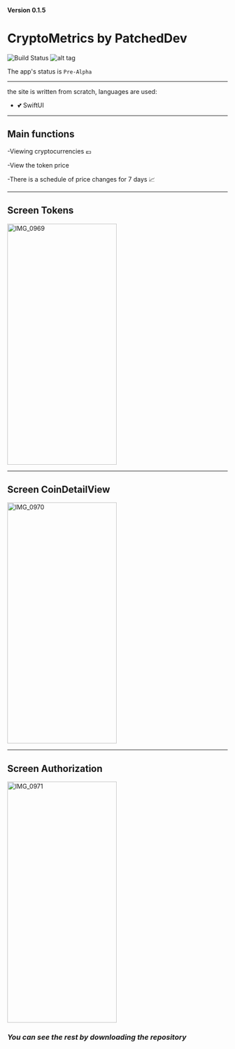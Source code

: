  **Version 0.1.5**
  # CryptoMetrics by PatchedDev
![Build Status](https://github.com/PatchedDeveloper/CryptoMetrics/assets/103842703/5e7b93c1-ef85-42c0-95ea-3b86855a2460)
![alt tag](https://github.com/PatchedDeveloper/CryptoMetrics/assets/103842703/8d7e95a4-ef4a-40a2-b67e-74142e892c4e)



The app's status is `Pre-Alpha`
___
the site is written from scratch, languages are used:

- :two_hearts: SwiftUI
___

## Main functions
-Viewing cryptocurrencies 💷

-View the token price

-There is a schedule of price changes for 7 days 📈
___
## Screen Tokens
<img src="https://github.com/PatchedDeveloper/CryptoMetricsSwiftUI/assets/103842703/7dc6c5d4-3735-4032-b09c-47abda306ee4" alt="IMG_0969" width="250" height="550" />

___
## Screen CoinDetailView
<img src="https://github.com/PatchedDeveloper/CryptoMetricsSwiftUI/assets/103842703/831f0405-33bd-4924-abbe-a5b64d0505d4" alt="IMG_0970" width="250" height="550" />

___
## Screen Authorization
<img src="https://github.com/PatchedDeveloper/CryptoMetricsSwiftUI/assets/103842703/9f35a7c8-d10f-47cc-b49a-000714f1b5ac" alt="IMG_0971" width="250" height="550" />

### ***You can see the rest by downloading the repository***

